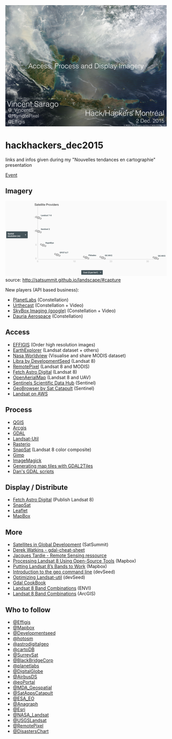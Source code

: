 
![](/img/Pres.jpeg)

# hackhackers_dec2015
links and infos given during my "Nouvelles tendances en cartographie" presentation

[Event](http://www.meetup.com/fr/HacksHackersMontreal/events/227012288/)

Imagery
-------
![](/img/respercost.png)
source: http://satsummit.github.io/landscape/#capture

New players (API based business):
- [PlanetLabs](https://www.planet.com) (Constellation)
- [Urthecast](https://www.urthecast.com) (Constellation + Video)
- [SkyBox Imaging (google)](http://www.skyboximaging.com) (Constellation + Video)
- [Dauria Aerospace](http://dauria.ru) (Constellation)

Access
-------
- [EFFIGIS](http://effigis.com/solutions/satellite-images/) (Order high resolution images)
- [EarthExplorer](http://earthexplorer.usgs.gov) (Landsat dataset + others)
- [Nasa Worldview](https://earthdata.nasa.gov/labs/worldview/) (Visualise and share MODIS dataset)
- [Libra by DevelopmentSeed](http://libra.developmentseed.org) (Landsat 8)
- [RemotePixel](http://remotepixel.ca) (Landsat 8 and MODIS)
- [Fetch Astro Digital](https://fetch.astrodigital.com) (Landsat 8)
- [OpenAerialMap](http://openaerialmap.org) (Landsat 8 and UAV)
- [Sentinels Scientific Data Hub](https://scihub.esa.int) (Sentinel)
- [GeoBrowser by Sat Catapult](https://geobrowser.satapps.org) (Sentinel)
- [Landsat on AWS](https://aws.amazon.com/fr/public-data-sets/landsat/)

Process
-------
- [QGIS](http://www.qgis.org)
- [Arcgis](http://www.esri.com/products/arcgis-capabilities/imagery)
- [GDAL](http://www.gdal.org)
- [Landsat-Util](https://github.com/developmentseed/landsat-util)
- [Rasterio](https://github.com/mapbox/rasterio)
- [SnapSat](http://snapsat.org) (Landsat 8 color composite)
- [Gimp](https://www.gimp.org)
- [ImageMagick](http://www.imagemagick.org/script/index.php)
- [Generating map tiles with GDAL2Tiles](http://blog.thematicmapping.org/2008/03/generating-map-tiles-with-gdal2tiles.html)
- [Dan's GDAL scripts](http://www.gina.alaska.edu/projects/gina-tools/)

Display / Distribute
-------
- [Fetch Astro Digital](https://fetch.astrodigital.com) (Publish Landsat 8)
- [SnapSat](http://snapsat.org)
- [Leaflet](https://fetch.astrodigital.com)
- [MapBox](https://www.mapbox.com)

More
-------
- [Satellites in Global Development](http://satsummit.github.io/landscape/) (SatSummit)
- [Derek Watkins - gdal-cheat-sheet](https://github.com/dwtkns/gdal-cheat-sheet)
- [Jacques Tardie - Remote Sensing ressource](https://github.com/jacquestardie/remote)
- [Processing Landsat 8 Using Open-Source Tools](https://www.mapbox.com/blog/processing-landsat-8/) (Mapbox)
- [Putting Landsat 8’s Bands to Work](https://www.mapbox.com/blog/putting-landsat-8-bands-to-work/) (Mapbox)
- [Introduction to the geo command line](https://developmentseed.org/blog/2015/08/27/geo-command-line-introduction/) (devSeed)
- [Optimizing Landsat-util](https://developmentseed.org/blog/2015/03/28/twice-as-fast) (devSeed)
- [Gdal CookBook](https://pcjericks.github.io/py-gdalogr-cookbook/raster_layers.html)
- [Landsat 8 Band Combinations](http://www.exelisvis.com/Home/NewsUpdates/TabId/170/ArtMID/735/ArticleID/14305/The-Many-Band-Combinations-of-Landsat-8.aspx) (ENVI)
- [Landsat 8 Band Combinations](http://www.exelisvis.com/Home/NewsUpdates/TabId/170/ArtMID/735/ArticleID/14305/The-Many-Band-Combinations-of-Landsat-8.aspx) (ArcGIS)


Who to follow
-------
- [@Effigis](https://twitter.com/Effigis) 
- [@Mapbox](https://twitter.com/Mapbox) 
- [@Developmentseed](https://twitter.com/developmentseed ) 
- [@hotosm](https://twitter.com/hotosm) 
- [@astrodigitalgeo](https://twitter.com/astrodigitalgeo) 
- [@cartoDB](https://twitter.com/cartoDB) 
- [@SurreySat](https://twitter.com/SurreySat) 
- [@BlackBridgeCorp](https://twitter.com/BlackBridgeCorp) 
- [@planetlabs](https://twitter.com/planetlabs) 
- [@DigitalGlobe](https://twitter.com/DigitalGlobe) 
- [@AirbusDS](https://twitter.com/AirbusDS) 
- [@eoPortal](https://twitter.com/eoPortal) 
- [@MDA_Geospatial](https://twitter.com/MDA_Geospatial) 
- [@SatAppsCatapult](https://twitter.com/SatAppsCatapult) 
- [@ESA_EO](https://twitter.com/ESA_EO) 
- [@Anagraph](https://twitter.com/AnagraphGeo)
- [@Esri](https://twitter.com/Esri)
- [@NASA_Landsat](https://twitter.com/NASA_Landsat) 
- [@USGSLandsat](https://twitter.com/USGSLandsat) 
- [@RemotePixel](https://twitter.com/RemotePixel) 
- [@DisastersChart](https://twitter.com/DisastersChart) 

